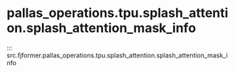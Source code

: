 # pallas_operations.tpu.splash_attention.splash_attention_mask_info
::: src.fjformer.pallas_operations.tpu.splash_attention.splash_attention_mask_info